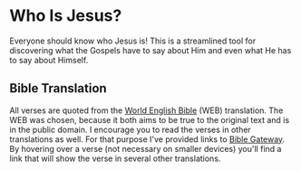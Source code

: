# Who Is Jesus?

Everyone should know who Jesus is! This is a streamlined tool for discovering what the Gospels have to say about Him and even what He has to say about Himself.

## Bible Translation

All verses are quoted from the [World English Bible](https://worldenglish.bible/) (WEB) translation. The WEB was chosen, because it both aims to be true to the original text and is in the public domain. I encourage you to read the verses in other translations as well. For that purpose I've provided links to [Bible Gateway](https://www.biblegateway.com/). By hovering over a verse (not necessary on smaller devices) you'll find a link that will show the verse in several other translations.

